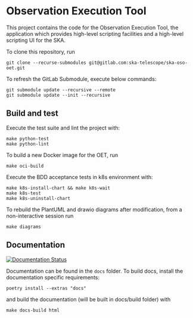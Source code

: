 Observation Execution Tool
==========================

This project contains the code for the Observation Execution Tool, the
application which provides high-level scripting facilities and a high-level
scripting UI for the SKA.

To clone this repository, run

```
git clone --recurse-submodules git@gitlab.com:ska-telescope/ska-oso-oet.git
```

To refresh the GitLab Submodule, execute below commands:

```
git submodule update --recursive --remote
git submodule update --init --recursive
```

## Build and test

Execute the test suite and lint the project with:

```
make python-test
make python-lint
```

To build a new Docker image for the OET, run

```
make oci-build
```

Execute the BDD acceptance tests in k8s environment with:

```
make k8s-install-chart && make k8s-wait
make k8s-test
make k8s-uninstall-chart
```

To rebuild the PlantUML and drawio diagrams after modification, from a
non-interactive session run

```
make diagrams
```

## Documentation

[![Documentation Status](https://readthedocs.org/projects/ska-telescope-ska-oso-oet/badge/?version=latest)](https://developer.skao.int/projects/ska-oso-oet/en/latest/?badge=latest)

Documentation can be found in the ``docs`` folder. To build docs, install the 
documentation specific requirements:

```
poetry install --extras "docs"
```

and build the documentation (will be built in docs/build folder) with 

```
make docs-build html
```
